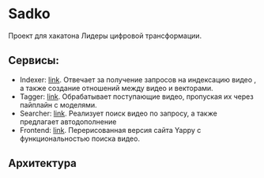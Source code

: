 # Sadko
Проект для хакатона Лидеры цифровой трансформации.

## Сервисы:
* Indexer: [link](https://github.com/inview-team/sadko_indexer). Отвечает за получение запросов на индексацию видео , а также создание отношений между видео и векторами.
* Tagger:  [link](https://github.com/inview-team/sadko_tagger). Обрабатывает поступающие видео, пропуская их через пайплайн с моделями.
* Searcher: [link](https://github.com/inview-team/sadko_searcher). Реализует поиск видео по запросу, а также предлагает автодополнение
* Frontend: [link](https://github.com/inview-team/sadko_frontend). Перерисованная версия сайта Yappy с функциональностью поиска видео.

## Архитектура

